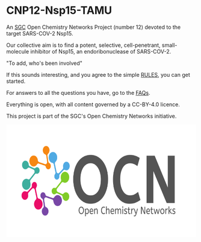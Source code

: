 # CNP12-Nsp15-TAMU
An [SGC]((https://www.thesgc.org/)) Open Chemistry Networks Project (number 12) devoted to the target SARS-COV-2 Nsp15. 

Our collective aim is to find a potent, selective, cell-penetrant, small-molecule inhibitor of Nsp15, an endoribonuclease of SARS-COV-2.

"To add, who's been involved"

If this sounds interesting, and you agree to the simple [RULES](https://www.thesgc.org/sgc-open-chemistry-networks/terms-of-use), you can get started.

For answers to all the questions you have, go to the [FAQs](https://www.thesgc.org/sgc-open-chemistry-networks/faq).

Everything is open, with all content governed by a CC-BY-4.0 licence.

This project is part of the SGC's Open Chemistry Networks initiative.

<a href="url"><img src="https://github.com/StructuralGenomicsConsortium/Chemistry_TechOps_HowTo/blob/main/Open%20Chemistry%20Networks%20Logos/OCN_Logo_Final_smban.png?raw=true" align="centre" height="300" ></a>
